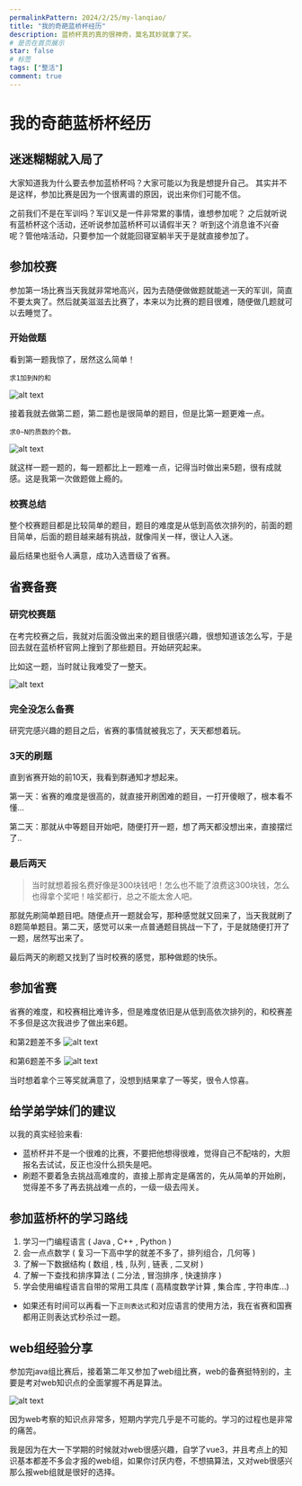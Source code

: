 ```yaml
---
permalinkPattern: 2024/2/25/my-lanqiao/
title: "我的奇葩蓝桥杯经历"
description: 蓝桥杯真的真的很神奇，莫名其妙就拿了奖。
# 是否在首页展示
star: false
# 标签
tags: ["整活"]
comment: true
---
```


# 我的奇葩蓝桥杯经历

## 迷迷糊糊就入局了
大家知道我为什么要去参加蓝桥杯吗？大家可能以为我是想提升自己。 其实并不是这样，参加比赛是因为一个很离谱的原因，说出来你们可能不信。

之前我们不是在军训吗？军训又是一件非常累的事情，谁想参加呢？ 之后就听说有蓝桥杯这个活动，还听说参加蓝桥杯可以请假半天？ 听到这个消息谁不兴奋呢？管他啥活动，只要参加一个就能回寝室躺半天于是就直接参加了。

## 参加校赛
参加第一场比赛当天我就非常地高兴，因为去随便做做题就能逃一天的军训，简直不要太爽了。然后就美滋滋去比赛了，本来以为比赛的题目很难，随便做几题就可以去睡觉了。


### 开始做题
看到第一题我惊了，居然这么简单！
```
求1加到N的和
```
![alt text](./imgs/image.webp)

接着我就去做第二题，第二题也是很简单的题目，但是比第一题更难一点。
```
求0~N的质数的个数。
```
![alt text](./imgs/image-1.webp)

就这样一题一题的，每一题都比上一题难一点，记得当时做出来5题，很有成就感。这是我第一次做题做上瘾的。



### 校赛总结
整个校赛题目都是比较简单的题目，题目的难度是从低到高依次排列的，前面的题目简单，后面的题目越来越有挑战，就像闯关一样，很让人入迷。

最后结果也挺令人满意，成功入选晋级了省赛。



## 省赛备赛

### 研究校赛题
在考完校赛之后，我就对后面没做出来的题目很感兴趣，很想知道该怎么写，于是回去就在蓝桥杯官网上搜到了那些题目。开始研究起来。

比如这一题，当时就让我难受了一整天。

![alt text](./imgs/image-3.webp)

### 完全没怎么备赛
研究完感兴趣的题目之后，省赛的事情就被我忘了，天天都想着玩。

### 3天的刷题
直到省赛开始的前10天，我看到群通知才想起来。

第一天：省赛的难度是很高的，就直接开刷困难的题目，一打开傻眼了，根本看不懂...

第二天：那就从中等题目开始吧，随便打开一题，想了两天都没想出来，直接摆烂了..


### 最后两天

> 当时就想着报名费好像是300块钱吧！怎么也不能了浪费这300块钱，怎么也得拿个奖吧！啥奖都行，总之不能太舍人吧。

那就先刷简单题目吧。随便点开一题就会写，那种感觉就又回来了，当天我就刷了8题简单题目。第二天，感觉可以来一点普通题目挑战一下了，于是就随便打开了一题，居然写出来了。

最后两天的刷题又找到了当时校赛的感觉，那种做题的快乐。

## 参加省赛
省赛的难度，和校赛相比难许多，但是难度依旧是从低到高依次排列的，和校赛差不多但是这次我进步了做出来6题。

和第2题差不多
![alt text](./imgs/image-4.webp)

和第6题差不多
![alt text](./imgs/image-5.webp)

当时想着拿个三等奖就满意了，没想到结果拿了一等奖，很令人惊喜。


## 给学弟学妹们的建议
以我的真实经验来看:
- 蓝桥杯并不是一个很难的比赛，不要把他想得很难，觉得自己不配啥的，大胆报名去试试，反正也没什么损失是吧。
- 刷题不要着急去挑战高难度的，直接上那肯定是痛苦的，先从简单的开始刷，觉得差不多了再去挑战难一点的，一级一级去闯关。

## 参加蓝桥杯的学习路线

1. 学习一门编程语言 ( Java , C++ , Python )
2. 会一点点数学 ( 复习一下高中学的就差不多了，排列组合，几何等 )
3. 了解一下数据结构 ( 数组 , 栈 , 队列 , 链表 , 二叉树 )
4. 了解一下查找和排序算法 ( 二分法 , 冒泡排序 , 快速排序 )
5. 学会使用编程语言自带的常用工具库 ( 高精度数学计算 , 集合库 , 字符串库...)

- 如果还有时间可以再看一下`正则表达式`和对应语言的使用方法，我在省赛和国赛都用正则表达式秒杀过一题。



## web组经验分享

参加完java组比赛后，接着第二年又参加了web组比赛，web的备赛挺特别的，主要是考对web知识点的全面掌握不再是算法。

![alt text](./imgs/image-6.webp)

因为web考察的知识点非常多，短期内学完几乎是不可能的。学习的过程也是非常的痛苦。

我是因为在大一下学期的时候就对web很感兴趣，自学了vue3，并且考点上的知识基本都差不多会才报的web组，如果你讨厌内卷，不想搞算法，又对web很感兴那么报web组就是很好的选择。